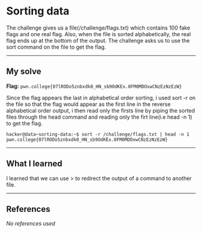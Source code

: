 # Sorting data
The challenge gives us a file(/challenge/flags.txt) which contains 100 fake flags and one real flag. Also, when the file is sorted alphabetically, the real flag ends up at the bottom of the output. The challenge asks us to use the sort command on the file to get the flag.
***

## My solve
**Flag:** `pwn.college{07lRODo5znbxdk0_HN_sb9OdKEx.0FM0MDOxwCNzEzNzEzW}`

Since the flag appears the last in alphabetical order sorting, i used sort -r on the file so that the flag would appear as the first line in the reverse alphabetical order output, i then read only the firsts line by piping the sorted files through the head command and reading only the firt line(i.e head -n 1) to get the flag.
```
hacker@data~sorting-data:~$ sort -r /challenge/flags.txt | head -n 1
pwn.college{07lRODo5znbxdk0_HN_sb9OdKEx.0FM0MDOxwCNzEzNzEzW}
```

***

## What I learned
I  learned that we can use > to redirect the output of a command to another file.

***

## References 
*No references used*